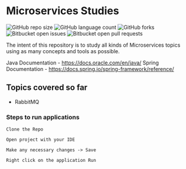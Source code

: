 # Microservices Studies

![GitHub repo size](https://img.shields.io/github/repo-size/laiszig/microservices_sandbox?style=for-the-badge)
![GitHub language count](https://img.shields.io/github/languages/count/laiszig/microservices_sandbox?style=for-the-badge)
![GitHub forks](https://img.shields.io/github/forks/laiszig/microservices_sandbox?style=for-the-badge)
![Bitbucket open issues](https://img.shields.io/bitbucket/issues/laiszig/microservices_sandbox?style=for-the-badge)
![Bitbucket open pull requests](https://img.shields.io/bitbucket/pr-raw/laiszig/microservices_sandbox?style=for-the-badge)

The intent of this repository is to study all kinds of Microservices topics using as many concepts and tools as possible.

Java Documentation - https://docs.oracle.com/en/java/
Spring Documentation - https://docs.spring.io/spring-framework/reference/

## Topics covered so far
* RabbitMQ

### Steps to run applications
```
Clone the Repo

Open project with your IDE

Make any necessary changes -> Save

Right click on the application Run
```
